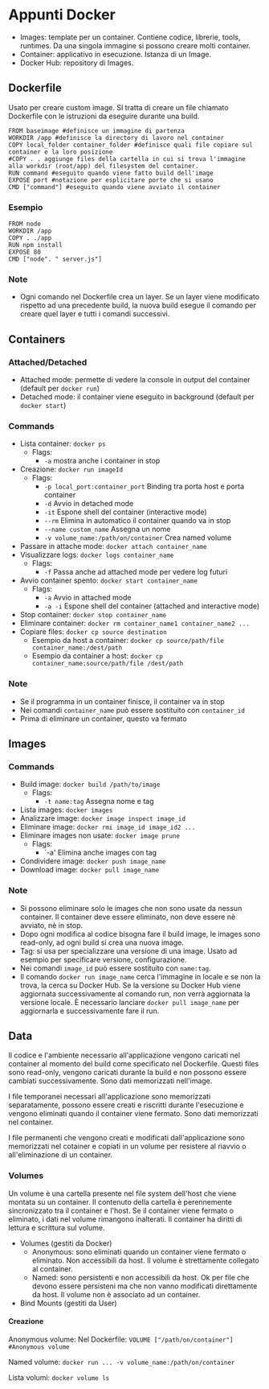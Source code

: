# Appunti Docker
- Images: template per un container. Contiene codice, librerie, tools, runtimes. Da una singola immagine si possono creare molti container.
- Container: applicativo in esecuzione. Istanza di un Image.
- Docker Hub: repository di Images.
## Dockerfile
Usato per creare custom image. SI tratta di creare un file chiamato Dockerfile con le istruzioni da eseguire durante una build.
```
FROM baseimage #definisce un immagine di partenza
WORKDIR /app #definisce la directory di lavoro nel container
COPY local_folder container_folder #definisce quali file copiare sul container e la loro posizione
#COPY . . aggiunge files della cartella in cui si trova l'immagine alla workdir (root/app) del filesystem del container.
RUN command #eseguito quando viene fatto build dell'image
EXPOSE port #notazione per esplicitare porte che si usano
CMD ["command"] #eseguito quando viene avviato il container
```
### Esempio
```
FROM node
WORKDIR /app
COPY . ./app
RUN npm install
EXPOSE 80
CMD ["node". " server.js"]
```
### Note
- Ogni comando nel Dockerfile crea un layer. Se un layer viene modificato rispetto ad una precedente build, la nuova build esegue il comando per creare quel layer e tutti i comandi successivi.

## Containers
### Attached/Detached
- Attached mode: permette di vedere la console in output del container (default per `docker run`)
- Detached mode: il container viene eseguito in background (default per `docker start`)
### Commands
- Lista container: `docker ps`
  - Flags:
    - `-a` mostra anche i container in stop
- Creazione: `docker run imageId`
  - Flags:
    - `-p local_port:container_port` Binding tra porta host e porta container
    - `-d` Avvio in detached mode
    - `-it` Espone shell del container (interactive mode)
    - `--rm` Elimina in automatico il container quando va in stop
    - `--name custom_name` Assegna un nome
    - `-v volume_name:/path/on/container` Crea named volume
- Passare in attache mode: `docker attach container_name`
- Visualizzare logs: `docker logs container_name`
  - Flags:
    - `-f` Passa anche ad attached mode per vedere log futuri
- Avvio container spento: `docker start container_name`
  - Flags:
    - `-a` Avvio in attached mode
    - `-a -i` Espone shell del container (attached and interactive mode)
- Stop container: `docker stop container_name`
- Eliminare container: `docker rm container_name1 container_name2 ...`
- Copiare files: `docker cp source destination`
  - Esempio da host a container: `docker cp source/path/file container_name:/dest/path`
  - Esempio da container a host: `docker cp container_name:source/path/file /dest/path`

### Note
- Se il programma in un container finisce, il container va in stop
- Nei comandi `container_name` può essere sostituito con `container_id`
- Prima di eliminare un container, questo va fermato

## Images
### Commands
- Build image: `docker build /path/to/image`
  - Flags:
    - `-t name:tag` Assegna nome e tag
- Lista images: `docker images`
- Analizzare image: `docker image inspect image_id`
- Eliminare image: `docker rmi image_id image_id2 ...`
- Eliminare images non usate: `docker image prune`
  - Flags:
    - `-a' Elimina anche images con tag
- Condividere image: `docker push image_name`
- Download image: `docker pull image_name`

### Note
- Si possono eliminare solo le images che non sono usate da nessun container. Il container deve essere eliminato, non deve essere nè avviato, nè in stop.
- Dopo ogni modifica al codice bisogna fare il build image, le images sono read-only, ad ogni build si crea una nuova image.
- Tag: si usa per specializzare una versione di una image. Usato ad esempio per specificare versione, configurazione.
- Nei comandi `image_id` può essere sostituito con `name:tag`.
- Il comando `docker run image_name` cerca l'immagine in locale e se non la trova, la cerca su Docker Hub. Se la versione su Docker Hub viene aggiornata successivamente al comando run, non verrà aggiornata la versione locale. È necessario lanciare `docker pull image_name` per aggiornarla e successivamente fare il run.

## Data
Il codice e l'ambiente necessario all'applicazione vengono caricati nel container al momento del build come specificato nel Dockerfile. Questi files sono read-only, vengono caricati durante la build e non possono essere cambiati successivamente. Sono dati memorizzati nell'image.

I file temporanei necessari all'applicazione sono memorizzati separatamente, possono essere creati e riscritti durante l'esecuzione e vengono eliminati quando il container viene fermato. Sono dati memorizzati nel container.

I file permanenti che vengono creati e modificati dall'applicazione sono memorizzati nel cotainer e copiati in un volume per resistere al riavvio o all'eliminazione di un container. 

### Volumes
Un volume è una cartella presente nel file system dell'host che viene montata su un container. Il contenuto della cartella è perennemente sincronizzato tra il container e l'host. Se il container viene fermato o eliminato, i dati nel volume rimangono inalterati. Il container ha diritti di lettura e scrittura sul volume.

- Volumes (gestiti da Docker)
  - Anonymous: sono eliminati quando un container viene fermato o eliminato. Non accessibili da host. Il volume è strettamente collegato al container.
  - Named: sono persistenti e non accessibili da host. Ok per file che devono essere persisteni ma che non vanno modificati direttamente da host. Il volume non è associato ad un container.
- Bind Mounts (gestiti da User)

#### Creazione
Anonymous volume:
Nel Dockerfile: `VOLUME ["/path/on/container"] #Anonymous volume`

Named volume: 
`docker run ... -v volume_name:/path/on/container`

Lista volumi: `docker volume ls`

